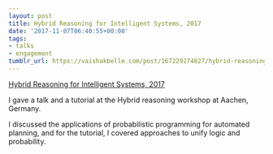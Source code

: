 ```yaml
---
layout: post
title: Hybrid Reasoning for Intelligent Systems, 2017
date: '2017-11-07T06:40:55+00:00'
tags:
- talks
- engagement
tumblr_url: https://vaishakbelle.com/post/167229274827/hybrid-reasoning-for-intelligent-systems-2017
---
```

[Hybrid Reasoning for Intelligent Systems, 2017](https://www.hybrid-reasoning.org/en/events/10th-workshop/)  

I gave a talk and a tutorial at the Hybrid reasoning workshop at Aachen, Germany.

I discussed the applications of probabilistic programming for automated planning, and for the tutorial, I covered approaches to unify logic and probability.

